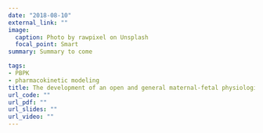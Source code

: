 ```yaml
---
date: "2018-08-10"
external_link: ""
image:
  caption: Photo by rawpixel on Unsplash
  focal_point: Smart
summary: Summary to come

tags:
- PBPK
- pharmacokinetic modeling
title: The development of an open and general maternal-fetal physiologically based pharmacokinetic model for drugs metabolized by cytochromes P450 isoenzymes
url_code: ""
url_pdf: ""
url_slides: ""
url_video: ""
---
```


